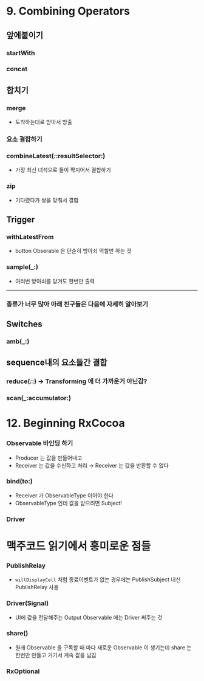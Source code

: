 # **9. Combining Operators**

## 앞에붙이기

### **startWith**

### **concat**

## 합치기

### merge

- 도착하는대로 받아서 방출

### 요소 결합하기

### **combineLatest(*:*:resultSelector:)**

- 가장 최신 녀석으로 둘이 짝지어서 결합하기

### **zip**


- 기다렸다가 쌍을 맞춰서 결합

## Trigger

### withLatestFrom

- button Obserable 은 단순히 방아쇠 역할만 하는 것

### **sample(_:)**


- 여러번 방아쇠를 당겨도 한번만 출력

---

### 종류가 너무 많아 아래 친구들은 다음에 자세히 알아보기

## **Switches**

### **amb(_:)**

## **sequence내의 요소들간 결합**

### **reduce(*:*:) → Transforming 에 더 가까운거 아닌감?**

### **scan(_:accumulator:)**

# 12. **Beginning RxCocoa**

### Observable 바인딩 하기

- Producer 는 값을 만들어내고
- Receiver 는 값을 수신하고 처리 → Receiver 는 값을 반환할 수 없다

### **bind(to:)**

- Receiver 가 ObservableType 이어야 한다
- ObservableType 인데 값을 받으려면 Subject!

### Driver

# 맥주코드 읽기에서 흥미로운 점들

### PublishRelay

- `willDisplayCell` 처럼 종료이벤트가 없는 경우에는 PublishSubject 대신 PublishRelay 사용

### Driver(Signal)

- UI에 값을 전달해주는 Output Observable 에는 Driver 써주는 것

### share()

- 원래 Observable 을 구독할 때 마다 새로운 Observable 이 생기는데 share 는 한번만 만들고 거기서 계속 값을 넘김

### RxOptional
